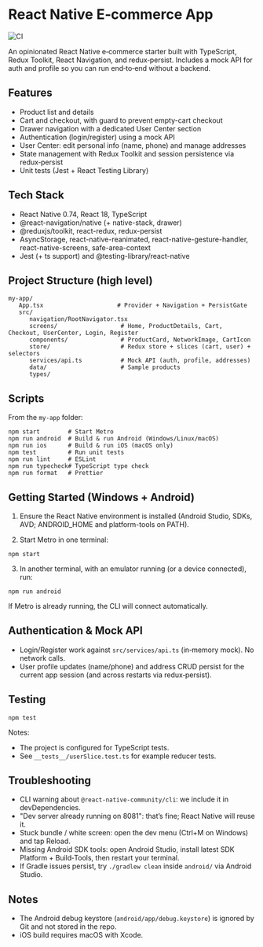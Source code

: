 # React Native E‑commerce App

![CI](https://github.com/iReact2Code/rn-test-app/actions/workflows/ci.yml/badge.svg)

An opinionated React Native e‑commerce starter built with TypeScript, Redux Toolkit, React Navigation, and redux‑persist. Includes a mock API for auth and profile so you can run end‑to‑end without a backend.

## Features

- Product list and details
- Cart and checkout, with guard to prevent empty-cart checkout
- Drawer navigation with a dedicated User Center section
- Authentication (login/register) using a mock API
- User Center: edit personal info (name, phone) and manage addresses
- State management with Redux Toolkit and session persistence via redux‑persist
- Unit tests (Jest + React Testing Library)

## Tech Stack

- React Native 0.74, React 18, TypeScript
- @react-navigation/native (+ native-stack, drawer)
- @reduxjs/toolkit, react-redux, redux-persist
- AsyncStorage, react-native-reanimated, react-native-gesture-handler, react-native-screens, safe-area-context
- Jest (+ ts support) and @testing-library/react-native

## Project Structure (high level)

```
my-app/
   App.tsx                     # Provider + Navigation + PersistGate
   src/
      navigation/RootNavigator.tsx
      screens/                  # Home, ProductDetails, Cart, Checkout, UserCenter, Login, Register
      components/               # ProductCard, NetworkImage, CartIcon
      store/                    # Redux store + slices (cart, user) + selectors
      services/api.ts           # Mock API (auth, profile, addresses)
      data/                     # Sample products
      types/
```

## Scripts

From the `my-app` folder:

```
npm start        # Start Metro
npm run android  # Build & run Android (Windows/Linux/macOS)
npm run ios      # Build & run iOS (macOS only)
npm test         # Run unit tests
npm run lint     # ESLint
npm run typecheck# TypeScript type check
npm run format   # Prettier
```

## Getting Started (Windows + Android)

1) Ensure the React Native environment is installed (Android Studio, SDKs, AVD; ANDROID_HOME and platform-tools on PATH).

2) Start Metro in one terminal:

```
npm start
```

3) In another terminal, with an emulator running (or a device connected), run:

```
npm run android
```

If Metro is already running, the CLI will connect automatically.

## Authentication & Mock API

- Login/Register work against `src/services/api.ts` (in‑memory mock). No network calls.
- User profile updates (name/phone) and address CRUD persist for the current app session (and across restarts via redux‑persist).

## Testing

```
npm test
```

Notes:
- The project is configured for TypeScript tests.
- See `__tests__/userSlice.test.ts` for example reducer tests.

## Troubleshooting

- CLI warning about `@react-native-community/cli`: we include it in devDependencies.
- "Dev server already running on 8081": that’s fine; React Native will reuse it.
- Stuck bundle / white screen: open the dev menu (Ctrl+M on Windows) and tap Reload.
- Missing Android SDK tools: open Android Studio, install latest SDK Platform + Build‑Tools, then restart your terminal.
- If Gradle issues persist, try `./gradlew clean` inside `android/` via Android Studio.

## Notes

- The Android debug keystore (`android/app/debug.keystore`) is ignored by Git and not stored in the repo.
- iOS build requires macOS with Xcode.


